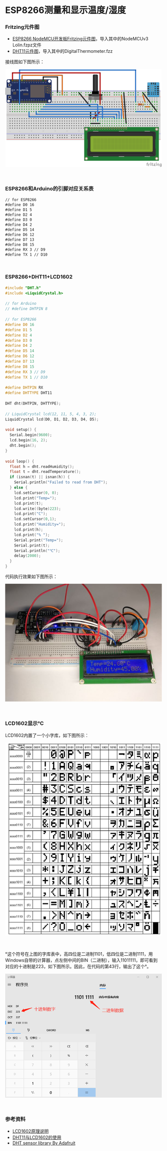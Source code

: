 # ESP8266测量和显示温度/湿度

### Fritzing元件图

* [ESP8266 NodeMCU开发板Fritzing元件图](https://github.com/roman-minyaylov/nodemcu-v3-fritzing)，导入其中的NodeMCUv3 Lolin.fzpz文件
* [DHT11元件图](http://fritzing.org/projects/digital-thermometer-with-dht11/)，导入其中的DigitalThermometer.fzz

接线图如下图所示：

![NodeMCU-DHT11-LCD1602](images/dht11/NodeMCU-DHT11-LCD1602_small.png)

<br/>

### ESP8266和Arduino的引脚对应关系表

```
// for ESP8266
#define D0 16
#define D1 5
#define D2 4
#define D3 0
#define D4 2
#define D5 14
#define D6 12
#define D7 13
#define D8 15
#define RX 3 // D9
#define TX 1 // D10
```

<br/>

### ESP8266+DHT11+LCD1602

```c++ {.line-numbers} {highlight=[7-18,25,26,43]}
#include "DHT.h"
#include <LiquidCrystal.h>

// for Arduino
// #define DHTPIN 8

// for ESP8266
#define D0 16
#define D1 5
#define D2 4
#define D3 0
#define D4 2
#define D5 14
#define D6 12
#define D7 13
#define D8 15
#define RX 3 // D9
#define TX 1 // D10

#define DHTPIN RX
#define DHTTYPE DHT11 

DHT dht(DHTPIN, DHTTYPE);

// LiquidCrystal lcd(12, 11, 5, 4, 3, 2);
LiquidCrystal lcd(D0, D1, D2, D3, D4, D5);

void setup() {
  Serial.begin(9600);
  lcd.begin(16, 2);
  dht.begin();
}

void loop() {
  float h = dht.readHumidity();
  float t = dht.readTemperature();
  if (isnan(t) || isnan(h)) {
    Serial.println("Failed to read from DHT");
  } else {
    lcd.setCursor(0, 0);
    lcd.print("Temp=");
    lcd.print(t);
    lcd.write((byte)223);
    lcd.print("C");
    lcd.setCursor(0,1);
    lcd.print("Humidity=");
    lcd.print(h);
    lcd.print("% ");
    Serial.print("Temp=");
    Serial.print(t);
    Serial.println("℃");
    delay(2000);
  }
}
```

代码执行效果如下图所示：

![ESP8266-DHT11-LCD1602](images/dht11/ESP8266-DHT11-LCD1602-small.jpg)

<br/>

### LCD1602显示℃

LCD1602内置了一个小字库，如下图所示：

![LCD1602-CharLib](images/dht11/LCD1602-CharLib.jpg)

<br/>

°这个符号在上图的字库表中，高四位是二进制1101，低四位是二进制1111，用Windows自带的计算器，点左侧中间的BIN（二进制），输入11011111，即可看到对应的十进制是223，如下图所示。因此，在代码的第43行，输出了这个°。

![Calculator](images/dht11/Calculator.png)

<br/>

### 参考资料
* [LCD1602原理说明](​https://www.cnblogs.com/hui088/p/4732034.html)
* [DHT11与LCD1602的使用](https://www.geeetech.com/wiki/index.php/Electric_thermometer_by_using_DHT11_sensor_module)
* [DHT sensor library By Adafruit](https://github.com/adafruit/DHT-sensor-library)

